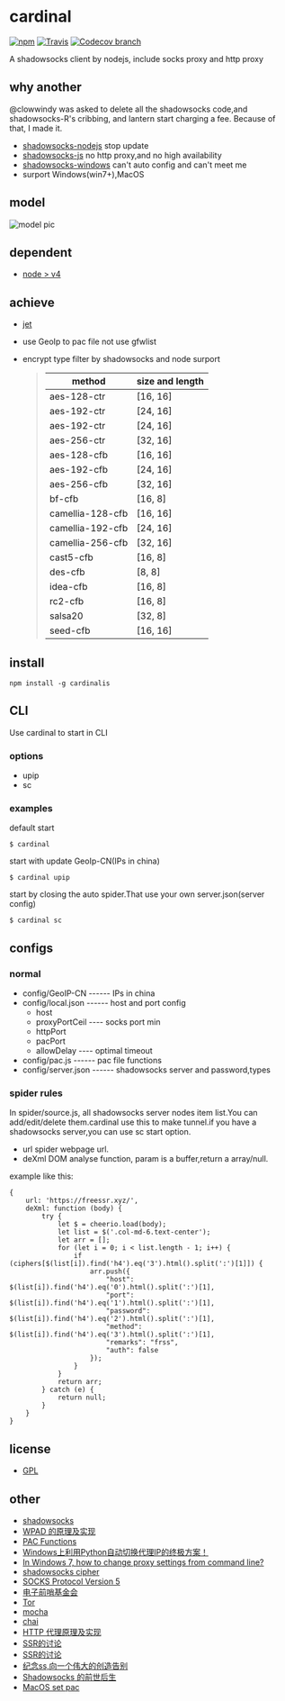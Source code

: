 # cardinal
[![npm](https://img.shields.io/npm/v/cardinalis.svg?style=flat-square)](https://www.npmjs.com/package/cardinalis)
[![Travis](https://img.shields.io/travis/shangxinbo/cardinal.svg?style=flat-square)](https://travis-ci.org/shangxinbo/cardinal)
[![Codecov branch](https://img.shields.io/codecov/c/github/shangxinbo/cardinal/master.svg?style=flat-square)](https://codecov.io/gh/shangxinbo/cardinal/branch/3.0)

A shadowsocks client by nodejs, include socks proxy and http proxy

## why another 
@clowwindy was asked to delete all the shadowsocks code,and shadowsocks-R's cribbing, and lantern start charging a fee. Because of that, I made it. 
* [shadowsocks-nodejs](https://github.com/shadowsocks/shadowsocks-nodejs) stop update
* [shadowsocks-js](https://github.com/oyyd/shadowsocks-js) no http proxy,and no high availability
* [shadowsocks-windows](https://github.com/shadowsocks/shadowsocks-windows) can't auto config and can't meet me
* surport Windows(win7+),MacOS

## model
![model pic](https://raw.githubusercontent.com/shangxinbo/cardinal/master/model.png)

## dependent
* [node > v4](https://nodejs.org/en/)

## achieve
* [jet](https://github.com/m31271n/jet)

* use GeoIp to pac file not use gfwlist

* encrypt type filter by shadowsocks and node surport 

    >|method | size and length|
    >|-------|----------------|
    >|aes-128-ctr | [16, 16]  |
    >|aes-192-ctr | [24, 16]  |
    >|aes-192-ctr | [24, 16]  |
    >|aes-256-ctr | [32, 16]  |
    >|aes-128-cfb | [16, 16]  |
    >|aes-192-cfb | [24, 16]  |
    >|aes-256-cfb | [32, 16]  |
    >|bf-cfb      | [16, 8]   |
    >|camellia-128-cfb | [16, 16]|
    >|camellia-192-cfb | [24, 16]|
    >|camellia-256-cfb | [32, 16]|
    >|cast5-cfb   | [16, 8]   |
    >|des-cfb     | [8, 8]    |
    >|idea-cfb    | [16, 8]   |
    >|rc2-cfb     | [16, 8]   |
    >|salsa20     | [32, 8]   |
    >|seed-cfb    | [16, 16]  |
    

## install  
```
npm install -g cardinalis
```
## CLI
Use cardinal to start in CLI
### options
* upip
* sc

### examples
default start
```
$ cardinal
``` 
start with update GeoIp-CN(IPs in china)
``` 
$ cardinal upip
```
start by closing the auto spider.That use your own server.json(server config) 
```
$ cardinal sc
```
## configs
### normal
* config/GeoIP-CN    ------   IPs in china 
* config/local.json  ------   host and port config
  * host
  * proxyPortCeil  ----   socks port min
  * httpPort
  * pacPort
  * allowDelay     ----   optimal timeout
* config/pac.js      ------   pac file functions
* config/server.json ------   shadowsocks server and password,types

### spider rules
In spider/source.js, all shadowsocks server nodes item list.You can add/edit/delete them.cardinal use this to make tunnel.if you have a shadowsocks server,you can use sc start option.
* url spider webpage url.
* deXml DOM analyse function, param is a buffer,return a array/null.

example like this:
```
{
    url: 'https://freessr.xyz/',
    deXml: function (body) {
        try {
            let $ = cheerio.load(body);
            let list = $('.col-md-6.text-center');
            let arr = [];
            for (let i = 0; i < list.length - 1; i++) {
                if (ciphers[$(list[i]).find('h4').eq('3').html().split(':')[1]]) {
                    arr.push({
                        "host": $(list[i]).find('h4').eq('0').html().split(':')[1],
                        "port": $(list[i]).find('h4').eq('1').html().split(':')[1],
                        "password": $(list[i]).find('h4').eq('2').html().split(':')[1],
                        "method": $(list[i]).find('h4').eq('3').html().split(':')[1],
                        "remarks": "frss",
                        "auth": false
                    });
                }
            }
            return arr;
        } catch (e) {
            return null;
        }
    }
}
```

## license
* [GPL](LICENSE)

## other
* [shadowsocks](https://github.com/shadowsocks)
* [WPAD 的原理及实现](https://www.ibm.com/developerworks/cn/linux/1309_quwei_wpad/)
* [PAC Functions](http://findproxyforurl.com/pac-functions/)
* [Windows上利用Python自动切换代理IP的终极方案！](https://segmentfault.com/a/1190000004315166)
* [In Windows 7, how to change proxy settings from command line?](https://superuser.com/questions/419696/in-windows-7-how-to-change-proxy-settings-from-command-line)
* [shadowsocks cipher](http://shadowsocks.org/en/spec/cipher.html)
* [SOCKS Protocol Version 5](https://www.ietf.org/rfc/rfc1928.txt)
* [电子前哨基金会](https://www.eff.org/)
* [Tor](https://www.torproject.org/index.html)
* [mocha](https://github.com/mochajs/mocha)
* [chai](https://github.com/chaijs/chai)
* [HTTP 代理原理及实现](https://imququ.com/post/web-proxy.html)
* [SSR的讨论](https://github.com/shadowsocks/shadowsocks-windows/issues/293)
* [SSR的讨论](https://github.com/breakwa11/shadowsocks-rss/issues/28)
* [纪念ss,向一个伟大的创造告别](https://www.starduster.me/2015/08/21/say-goodbye-to-ss/)
* [Shadowsocks 的前世后生](http://chinadigitaltimes.net/chinese/2016/08/gfw-blog%EF%BD%9Cshadowsocks-%E7%9A%84%E5%89%8D%E4%B8%96%E5%90%8E%E7%94%9F/)
* [MacOS set pac](https://support.apple.com/kb/PH18553?locale=zh_CN)
